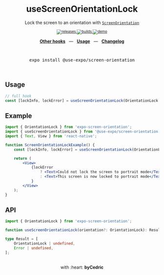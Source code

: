 <div align="center">
    <h1>useScreenOrientationLock</h1>
    <p>Lock the screen to an orientation with <a href="https://docs.expo.io/versions/latest/sdk/screen-orientation/"><code>ScreenOrientation</code></a></p>
    <sup>
        <a href="https://github.com/bycedric/use-expo/releases">
            <img src="https://img.shields.io/github/release/byCedric/use-expo/all.svg?style=flat-square" alt="releases" />
        </a>
        <a href="https://github.com/bycedric/use-expo/actions">
            <img src="https://img.shields.io/github/workflow/status/byCedric/use-expo/Packages/master.svg?style=flat-square" alt="builds" />
        </a>
        <a href="https://exp.host/@bycedric/use-expo">
            <img src="https://img.shields.io/badge/demo-expo.io-lightgrey.svg?style=flat-square" alt="demo" />
        </a>
    </sup>
    <br />
    <p align="center">
        <a href="https://github.com/byCedric/use-expo#readme"><b>Other hooks</b></a>
        &nbsp;&nbsp;&mdash;&nbsp;&nbsp;
        <a href="https://github.com/byCedric/use-expo#usage"><b>Usage</b></a>
        &nbsp;&nbsp;&mdash;&nbsp;&nbsp;
        <a href="https://github.com/byCedric/use-expo/blob/master/CHANGELOG.md"><b>Changelog</b></a>
    </p>
    <br />
    <pre>expo install @use-expo/screen-orientation</pre>
    <br />
</div>

## Usage

```jsx
// full hook
const [lockInfo, lockError] = useScreenOrientationLock(OrientationLock.LANDSCAPE_LEFT);
```


## Example

```jsx
import { OrientationLock } from 'expo-screen-orientation';
import { useScreenOrientationLock } from '@use-expo/screen-orientation';
import { Text, View } from 'react-native';

function ScreenOrientationLockExample() {
    const [lockInfo, lockError] = useScreenOrientationLock(OrientationLock.PORTRAIT);

    return (
        <View>
            {lockError
                ? <Text>Could not lock the screen to portrait mode</Text>
                : <Text>This screen is now locked to portrait mode</Text>
            }
        </View>
    );
}
```


## API

```ts
import { OrientationLock } from 'expo-screen-orientation';

function useScreenOrientationLock(orientation?: OrientationLock): Result;

type Result = [
    OrientationLock | undefined,
	Error | undefined,
];
```

<div align="center">
    <br />
    with :heart: <strong>byCedric</strong>
    <br />
</div>
